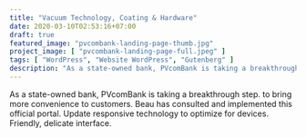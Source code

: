 ```yaml
---
title: "Vacuum Technology, Coating & Hardware"
date: 2020-03-10T02:53:16+07:00
draft: true
featured_image: "pvcombank-landing-page-thumb.jpg"
project_image: [ "pvcombank-landing-page-full.jpeg" ]
tags: [ "WordPress", "Website WordPress", "Gutenberg" ]
description: "As a state-owned bank, PVcomBank is taking a breakthrough step. to bring more convenience to customers."
---
```


As a state-owned bank, PVcomBank is taking a breakthrough step. to bring more convenience to customers. Beau has consulted and implemented this official portal. Update responsive technology to optimize for devices. Friendly, delicate interface.